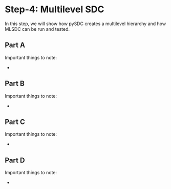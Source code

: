 Step-4: Multilevel SDC
======================

In this step, we will show how pySDC creates a multilevel hierarchy and how MLSDC can be run and tested.

Part A
------


Important things to note:

* 

Part B
------


Important things to note:

* 

Part C
------

 
Important things to note:

* 


Part D
------


Important things to note:

* 
